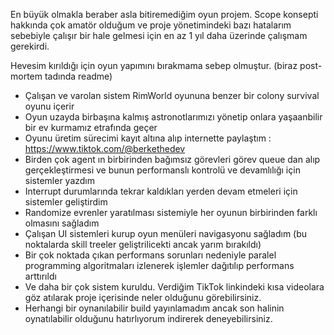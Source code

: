 En büyük olmakla beraber asla bitiremediğim oyun projem. Scope konsepti hakkında çok amatör olduğum ve proje yönetimindeki bazı hatalarım sebebiyle çalışır bir hale gelmesi için en az 1 yıl daha üzerinde çalışmam gerekirdi.

Hevesim kırıldığı için oyun yapımını bırakmama sebep olmuştur. (biraz post-mortem tadında readme)
* Çalışan ve varolan sistem RimWorld oyununa benzer bir colony survival oyunu içerir
* Oyun uzayda birbaşına kalmış astronotlarımızı yönetip onlara yaşaanbilir bir ev kurmamız etrafında geçer
* Oyunu üretim sürecimi kayıt altına alıp internette paylaştım : https://www.tiktok.com/@berkethedev
* Birden çok agent ın birbirinden bağımsız görevleri görev queue dan alıp gerçekleştirmesi ve bunun performanslı kontrolü ve devamlılığı için sistemler yazdım
* Interrupt durumlarında tekrar kaldıkları yerden devam etmeleri için sistemler geliştirdim
* Randomize evrenler yaratılması sistemiyle her oyunun birbirinden farklı olmasını sağladım
* Çalışan UI sistemleri kurup oyun menüleri navigasyonu sağladım (bu noktalarda skill treeler geliştrilicekti ancak yarım bırakıldı)
* Bir çok noktada çıkan performans sorunları nedeniyle paralel programming algoritmaları izlenerek işlemler dağıtılıp performans arttırıldı
* Ve daha bir çok sistem kuruldu. Verdiğim TikTok linkindeki kısa videolara göz atılarak proje içerisinde neler olduğunu görebilirsiniz.
* Herhangi bir oynanılabilir build yayınlamadım ancak son halinin oynatılabilir olduğunu hatırlıyorum indirerek deneyebilirsiniz.
